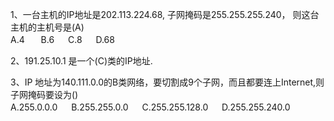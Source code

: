 1、一台主机的IP地址是202.113.224.68, 子网掩码是255.255.255.240， 则这台主机的主机号是(A)
<br>A.4  　&nbsp;  B.6　&nbsp;   C.8　&nbsp;   D.68

2、191.25.10.1 是一个(C)类的IP地址.

3、IP 地址为140.111.0.0的B类网络，要切割成9个子网，而且都要连上Internet,则子网掩码要设为()
<br>  A.255.0.0.0　&nbsp; B.255.255.0.0　&nbsp; C.255.255.128.0　&nbsp; D.255.255.240.0
